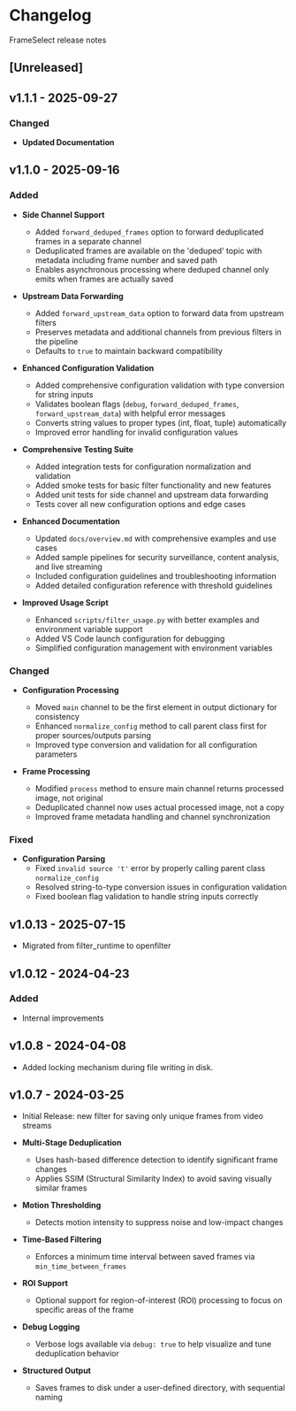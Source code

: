 # Changelog
FrameSelect release notes

## [Unreleased]

## v1.1.1 - 2025-09-27

### Changed
- **Updated Documentation**

## v1.1.0 - 2025-09-16

### Added
- **Side Channel Support**
  - Added `forward_deduped_frames` option to forward deduplicated frames in a separate channel
  - Deduplicated frames are available on the 'deduped' topic with metadata including frame number and saved path
  - Enables asynchronous processing where deduped channel only emits when frames are actually saved

- **Upstream Data Forwarding**
  - Added `forward_upstream_data` option to forward data from upstream filters
  - Preserves metadata and additional channels from previous filters in the pipeline
  - Defaults to `true` to maintain backward compatibility

- **Enhanced Configuration Validation**
  - Added comprehensive configuration validation with type conversion for string inputs
  - Validates boolean flags (`debug`, `forward_deduped_frames`, `forward_upstream_data`) with helpful error messages
  - Converts string values to proper types (int, float, tuple) automatically
  - Improved error handling for invalid configuration values

- **Comprehensive Testing Suite**
  - Added integration tests for configuration normalization and validation
  - Added smoke tests for basic filter functionality and new features
  - Added unit tests for side channel and upstream data forwarding
  - Tests cover all new configuration options and edge cases

- **Enhanced Documentation**
  - Updated `docs/overview.md` with comprehensive examples and use cases
  - Added sample pipelines for security surveillance, content analysis, and live streaming
  - Included configuration guidelines and troubleshooting information
  - Added detailed configuration reference with threshold guidelines

- **Improved Usage Script**
  - Enhanced `scripts/filter_usage.py` with better examples and environment variable support
  - Added VS Code launch configuration for debugging
  - Simplified configuration management with environment variables

### Changed
- **Configuration Processing**
  - Moved `main` channel to be the first element in output dictionary for consistency
  - Enhanced `normalize_config` method to call parent class first for proper sources/outputs parsing
  - Improved type conversion and validation for all configuration parameters

- **Frame Processing**
  - Modified `process` method to ensure main channel returns processed image, not original
  - Deduplicated channel now uses actual processed image, not a copy
  - Improved frame metadata handling and channel synchronization

### Fixed
- **Configuration Parsing**
  - Fixed `invalid source 't'` error by properly calling parent class `normalize_config`
  - Resolved string-to-type conversion issues in configuration validation
  - Fixed boolean flag validation to handle string inputs correctly


## v1.0.13 - 2025-07-15
- Migrated from filter_runtime to openfilter
  
## v1.0.12 - 2024-04-23
### Added
- Internal improvements

## v1.0.8 - 2024-04-08
- Added locking mechanism during file writing in disk.

## v1.0.7 - 2024-03-25
- Initial Release: new filter for saving only unique frames from video streams

- **Multi-Stage Deduplication**
  - Uses hash-based difference detection to identify significant frame changes
  - Applies SSIM (Structural Similarity Index) to avoid saving visually similar frames

- **Motion Thresholding**
  - Detects motion intensity to suppress noise and low-impact changes

- **Time-Based Filtering**
  - Enforces a minimum time interval between saved frames via `min_time_between_frames`

- **ROI Support**
  - Optional support for region-of-interest (ROI) processing to focus on specific areas of the frame

- **Debug Logging**
  - Verbose logs available via `debug: true` to help visualize and tune deduplication behavior

- **Structured Output**
  - Saves frames to disk under a user-defined directory, with sequential naming

